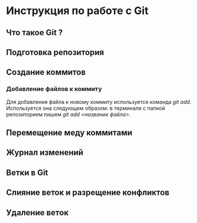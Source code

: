 # Инструкция по работе с Git

## Что такое Git ?

## Подготовка репозитория


## Создание коммитов


### Добавление файлов к коммиту
Для добавления файла к новому коммиту используется команда *git add*. Используется она следующем образом: в терминале с папкой репозиторием пишем *git add <название файла>*.
## Перемещение меду коммитами 

## Журнал изменений 

## Ветки в Git 

## Слияние веток и разрещение конфликтов

## Удаление веток